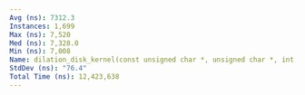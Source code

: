 ```yaml
---
Avg (ns): 7312.3
Instances: 1,699
Max (ns): 7,520
Med (ns): 7,328.0
Min (ns): 7,008
Name: dilation_disk_kernel(const unsigned char *, unsigned char *, int, int, int)
StdDev (ns): "76.4"
Total Time (ns): 12,423,638
---
```

